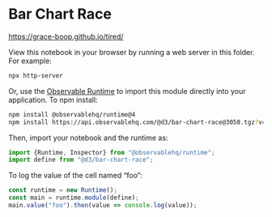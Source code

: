 # Bar Chart Race

https://grace-boop.github.io/tired/

View this notebook in your browser by running a web server in this folder. For
example:

~~~sh
npx http-server
~~~

Or, use the [Observable Runtime](https://github.com/observablehq/runtime) to
import this module directly into your application. To npm install:

~~~sh
npm install @observablehq/runtime@4
npm install https://api.observablehq.com/@d3/bar-chart-race@3058.tgz?v=3
~~~

Then, import your notebook and the runtime as:

~~~js
import {Runtime, Inspector} from "@observablehq/runtime";
import define from "@d3/bar-chart-race";
~~~

To log the value of the cell named “foo”:

~~~js
const runtime = new Runtime();
const main = runtime.module(define);
main.value("foo").then(value => console.log(value));
~~~
